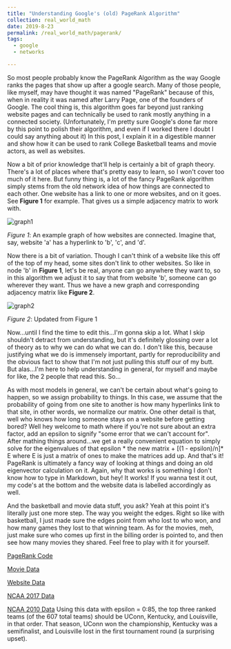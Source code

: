 ```yaml
---
title: "Understanding Google's (old) PageRank Algorithm"
collection: real_world_math
date: 2019-8-23
permalink: /real_world_math/pagerank/
tags:
  - google
  - networks

---
```


So most people probably know the PageRank Algorithm as the way Google ranks the pages that show up after a google search. Many of those people, like myself, may have thought it was named "PageRank" because of this, when in reality it was named after Larry Page, one of the founders of Google. The cool thing is, this algorithm goes far beyond just ranking website pages and can technically be used to rank mostly anything in a connected society. (Unfortunately, I'm pretty sure Google's done far more by this point to polish their algorithm, and even if I worked there I doubt I could say anything about it) In this post, I explain it in a digestible manner and show how it can be used to rank College Basketball teams and movie actors, as well as websites.

Now a bit of prior knowledge that'll help is certainly a bit of graph theory. There's a lot of places where that's pretty easy to learn, so I won't cover too much of it here. But funny thing is, a lot of the fancy PageRank algorithm simply stems from the old network idea of how things are connected to each other. One website has a link to one or more websites, and on it goes. See **Figure 1** for example. That gives us a simple adjacency matrix to work with.

![graph1](https://joeleung16.github.io/images/PageRank/graph1.PNG)


*Figure 1*: An example graph of how websites are connected. Imagine that, say, website 'a' has a hyperlink to 'b', 'c', and 'd'.

Now there is a bit of variation. Though I can't think of a website like this off of the top of my head, some sites don't link to other websites. So like in node 'b' in **Figure 1**, let's be real, anyone can go anywhere they want to, so in this algorithm we adjust it to say that from website 'b', someone can go wherever they want. Thus we have a new graph and corresponding adjacency matrix like **Figure 2**.

![graph2](https://joeleung16.github.io/images/PageRank/graph2.PNG)


*Figure 2*: Updated from Figure 1

Now...until I find the time to edit this...I'm gonna skip a lot. What I skip shouldn't detract from understanding, but it's definitely glossing over a lot of theory as to why we can do what we can do. I don't like this, because justifying what we do is immensely important, partly for reproducibility and the obvious fact to show that I'm not just pulling this stuff our of my butt. But alas...I'm here to help understanding in general, for myself and maybe for like, the 2 people that read this. So...

As with most models in general, we can't be certain about what's going to happen, so we assign probability to things. In this case, we assume that the probability of going from one site to another is how many hyperlinks link to that site, in other words, we normalize our matrix. One other detail is that, well who knows how long someone stays on a website before getting bored? Well hey welcome to math where if you're not sure about an extra factor, add an epsilon to signify "some error that we can't account for". After mathing things around...we get a really convenient equation to simply solve for the eigenvalues of that epsilon * the new matrix + [(1 - epsilon)/n]* E where E is just a matrix of ones to make the matrices add up. And that's it! PageRank is ultimately a fancy way of looking at things and doing an old eigenvector calculation on it. Again, why that works is something I don't know how to type in Markdown, but hey! It works! If you wanna test it out, my code's at the bottom and the website data is labelled accordingly as well.

And the basketball and movie data stuff, you ask? Yeah at this point it's literally just one more step. The way you weight the edges. Right so like with basketball, I just made sure the edges point from who lost to who won, and how many games they lost to that winning team. As for the movies, meh, just make sure who comes up first in the billing order is pointed to, and then see how many movies they shared. Feel free to play with it for yourself.


[PageRank Code](https://joeleung16.github.io/files/PageRank/pagerank.py)

[Movie Data](https://joeleung16.github.io/files/PageRank/top250movies.txt)

[Website Data](https://joeleung16.github.io/files/PageRank/web_stanford.txt)

[NCAA 2017 Data](https://joeleung16.github.io/files/PageRank/ncaa2017.csv)

[NCAA 2010 Data](https://joeleung16.github.io/files/PageRank/ncaa2010.csv) Using this data with epsilon = 0:85, the top three ranked teams (of the 607 total teams)
should be UConn, Kentucky, and Louisville, in that order. That season, UConn won the
championship, Kentucky was a semifinalist, and Louisville lost in the first tournament round
(a surprising upset).
